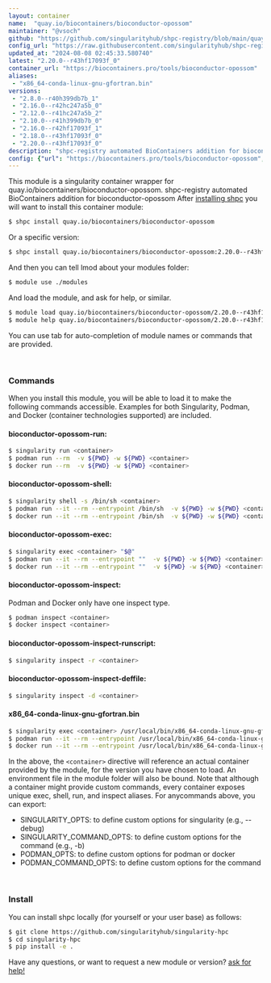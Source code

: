 ```yaml
---
layout: container
name:  "quay.io/biocontainers/bioconductor-opossom"
maintainer: "@vsoch"
github: "https://github.com/singularityhub/shpc-registry/blob/main/quay.io/biocontainers/bioconductor-opossom/container.yaml"
config_url: "https://raw.githubusercontent.com/singularityhub/shpc-registry/main/quay.io/biocontainers/bioconductor-opossom/container.yaml"
updated_at: "2024-08-08 02:45:33.580740"
latest: "2.20.0--r43hf17093f_0"
container_url: "https://biocontainers.pro/tools/bioconductor-opossom"
aliases:
 - "x86_64-conda-linux-gnu-gfortran.bin"
versions:
 - "2.8.0--r40h399db7b_1"
 - "2.16.0--r42hc247a5b_0"
 - "2.12.0--r41hc247a5b_2"
 - "2.10.0--r41h399db7b_0"
 - "2.16.0--r42hf17093f_1"
 - "2.18.0--r43hf17093f_0"
 - "2.20.0--r43hf17093f_0"
description: "shpc-registry automated BioContainers addition for bioconductor-opossom"
config: {"url": "https://biocontainers.pro/tools/bioconductor-opossom", "maintainer": "@vsoch", "description": "shpc-registry automated BioContainers addition for bioconductor-opossom", "latest": {"2.20.0--r43hf17093f_0": "sha256:ffad6496fa9672c20878d38cb4aad00638fd6a24e3760924bf899a7afcf407e7"}, "tags": {"2.8.0--r40h399db7b_1": "sha256:04f9f710ffb40cb770ff3252f709449ac806b211608158b5e0375ce77d1941d6", "2.16.0--r42hc247a5b_0": "sha256:f508b69a45cea98df0145b4d151ba8a4e7ef6127a423a87d6689ab2e2c386aab", "2.12.0--r41hc247a5b_2": "sha256:85a086bed33f934005f3ff6137480075cbb8c3658db55eb227d1f1f59816d069", "2.10.0--r41h399db7b_0": "sha256:24034c05b6520cc3deb48f304bf56b7bcd22910b0b8089d64250e5a85572db12", "2.16.0--r42hf17093f_1": "sha256:2635eb069f094a2f1c7fcf0f75565fd381697da6ec3afe4108ff664c34086a9f", "2.18.0--r43hf17093f_0": "sha256:4cd86870d3ea89c16963d8454e6e922859db96bb5bffe2a3dcd1b988472b1d76", "2.20.0--r43hf17093f_0": "sha256:ffad6496fa9672c20878d38cb4aad00638fd6a24e3760924bf899a7afcf407e7"}, "docker": "quay.io/biocontainers/bioconductor-opossom", "aliases": {"x86_64-conda-linux-gnu-gfortran.bin": "/usr/local/bin/x86_64-conda-linux-gnu-gfortran.bin"}}
---
```


This module is a singularity container wrapper for quay.io/biocontainers/bioconductor-opossom.
shpc-registry automated BioContainers addition for bioconductor-opossom
After [installing shpc](#install) you will want to install this container module:


```bash
$ shpc install quay.io/biocontainers/bioconductor-opossom
```

Or a specific version:

```bash
$ shpc install quay.io/biocontainers/bioconductor-opossom:2.20.0--r43hf17093f_0
```

And then you can tell lmod about your modules folder:

```bash
$ module use ./modules
```

And load the module, and ask for help, or similar.

```bash
$ module load quay.io/biocontainers/bioconductor-opossom/2.20.0--r43hf17093f_0
$ module help quay.io/biocontainers/bioconductor-opossom/2.20.0--r43hf17093f_0
```

You can use tab for auto-completion of module names or commands that are provided.

<br>

### Commands

When you install this module, you will be able to load it to make the following commands accessible.
Examples for both Singularity, Podman, and Docker (container technologies supported) are included.

#### bioconductor-opossom-run:

```bash
$ singularity run <container>
$ podman run --rm  -v ${PWD} -w ${PWD} <container>
$ docker run --rm  -v ${PWD} -w ${PWD} <container>
```

#### bioconductor-opossom-shell:

```bash
$ singularity shell -s /bin/sh <container>
$ podman run --it --rm --entrypoint /bin/sh  -v ${PWD} -w ${PWD} <container>
$ docker run --it --rm --entrypoint /bin/sh  -v ${PWD} -w ${PWD} <container>
```

#### bioconductor-opossom-exec:

```bash
$ singularity exec <container> "$@"
$ podman run --it --rm --entrypoint ""  -v ${PWD} -w ${PWD} <container> "$@"
$ docker run --it --rm --entrypoint ""  -v ${PWD} -w ${PWD} <container> "$@"
```

#### bioconductor-opossom-inspect:

Podman and Docker only have one inspect type.

```bash
$ podman inspect <container>
$ docker inspect <container>
```

#### bioconductor-opossom-inspect-runscript:

```bash
$ singularity inspect -r <container>
```

#### bioconductor-opossom-inspect-deffile:

```bash
$ singularity inspect -d <container>
```


#### x86_64-conda-linux-gnu-gfortran.bin

```bash
$ singularity exec <container> /usr/local/bin/x86_64-conda-linux-gnu-gfortran.bin
$ podman run --it --rm --entrypoint /usr/local/bin/x86_64-conda-linux-gnu-gfortran.bin   -v ${PWD} -w ${PWD} <container> -c " $@"
$ docker run --it --rm --entrypoint /usr/local/bin/x86_64-conda-linux-gnu-gfortran.bin   -v ${PWD} -w ${PWD} <container> -c " $@"
```



In the above, the `<container>` directive will reference an actual container provided
by the module, for the version you have chosen to load. An environment file in the
module folder will also be bound. Note that although a container
might provide custom commands, every container exposes unique exec, shell, run, and
inspect aliases. For anycommands above, you can export:

 - SINGULARITY_OPTS: to define custom options for singularity (e.g., --debug)
 - SINGULARITY_COMMAND_OPTS: to define custom options for the command (e.g., -b)
 - PODMAN_OPTS: to define custom options for podman or docker
 - PODMAN_COMMAND_OPTS: to define custom options for the command

<br>

### Install

You can install shpc locally (for yourself or your user base) as follows:

```bash
$ git clone https://github.com/singularityhub/singularity-hpc
$ cd singularity-hpc
$ pip install -e .
```

Have any questions, or want to request a new module or version? [ask for help!](https://github.com/singularityhub/singularity-hpc/issues)